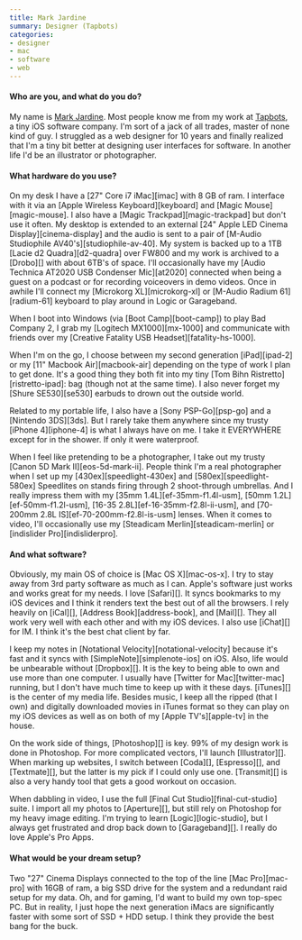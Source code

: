 ```yaml
---
title: Mark Jardine
summary: Designer (Tapbots)
categories:
- designer
- mac
- software
- web
---
```


#### Who are you, and what do you do?

My name is [Mark Jardine](http://markjardine.com "Mark's website."). Most people know me from my work at [Tapbots](http://tapbots.com "The Tapbots website."), a tiny iOS software company. I'm sort of a jack of all trades, master of none kind of guy. I  struggled as a web designer for 10 years and finally realized that I'm a tiny bit better at designing user interfaces for software. In another life I'd be an illustrator or photographer.

#### What hardware do you use?

On my desk I have a [27" Core i7 iMac][imac] with 8 GB of ram. I interface with it via an [Apple Wireless Keyboard][keyboard] and [Magic Mouse][magic-mouse]. I also have a [Magic Trackpad][magic-trackpad] but don't use it often. My desktop is extended to an external [24" Apple LED Cinema Display][cinema-display] and the audio is sent to a pair of [M-Audio Studiophile AV40's][studiophile-av-40]. My system is backed up to a 1TB [Lacie d2 Quadra][d2-quadra] over FW800 and my work is archived to a [Drobo][] with about 6TB's of space. I'll occasionally have my [Audio Technica AT2020 USB Condenser Mic][at2020] connected when being a guest on a podcast or for recording voiceovers in demo videos. Once in awhile I'll connect my [Microkorg XL][microkorg-xl] or [M-Audio Radium 61][radium-61] keyboard to play around in Logic or Garageband.

When I boot into Windows (via [Boot Camp][boot-camp]) to play Bad Company 2, I grab my [Logitech MX1000][mx-1000] and communicate with friends over my [Creative Fatality USB Headset][fata1ity-hs-1000].

When I'm on the go, I choose between my second generation [iPad][ipad-2] or my [11" Macbook Air][macbook-air] depending on the type of work I plan to get done. It's a good thing they both fit into my tiny [Tom Bihn Ristretto][ristretto-ipad]: bag (though not at the same time). I also never forget my [Shure SE530][se530] earbuds to drown out the outside world.

Related to my portable life, I also have a [Sony PSP-Go][psp-go] and a [Nintendo 3DS][3ds]. But I rarely take them anywhere since my trusty [iPhone 4][iphone-4] is what I always have on me. I take it EVERYWHERE except for in the shower. If only it were waterproof.

When I feel like pretending to be a photographer, I take out my trusty [Canon 5D Mark II][eos-5d-mark-ii]. People think I'm a real photographer when I set up my [430ex][speedlight-430ex] and [580ex][speedlight-580ex] Speedlites on stands firing through 2 shoot-through umbrellas. And I really impress them with my [35mm 1.4L][ef-35mm-f1.4l-usm], [50mm 1.2L][ef-50mm-f1.2l-usm], [16-35 2.8L][ef-16-35mm-f2.8l-ii-usm], and [70-200mm 2.8L IS][ef-70-200mm-f2.8l-is-usm] lenses. When it comes to video, I'll occasionally use my [Steadicam Merlin][steadicam-merlin] or [indislider Pro][indisliderpro].

#### And what software?

Obviously, my main OS of choice is [Mac OS X][mac-os-x]. I try to stay away from 3rd party software as much as I can. Apple's software just works and works great for my needs. I love [Safari][]. It syncs bookmarks to my iOS devices and I think it renders text the best out of all the browsers. I rely heavily on [iCal][], [Address Book][address-book], and [Mail][]. They all work very well with each other and with my iOS devices. I also use [iChat][] for IM. I think it's the best chat client by far.

I keep my notes in [Notational Velocity][notational-velocity] because it's fast and it syncs with [SimpleNote][simplenote-ios] on iOS. Also, life would be unbearable without [Dropbox][]. It is the key to being able to own and use more than one computer. I usually have [Twitter for Mac][twitter-mac] running, but I don't have much time to keep up with it these days. [iTunes][] is the center of my media life. Besides music, I keep all the ripped (that I own) and digitally downloaded movies in iTunes format so they can play on my iOS devices as well as on both of my [Apple TV's][apple-tv] in the house. 

On the work side of things, [Photoshop][] is key. 99% of my design work is done in Photoshop. For more complicated vectors, I'll launch [Illustrator][]. When marking up websites, I switch between [Coda][], [Espresso][], and [Textmate][], but the latter is my pick if I could only use one. [Transmit][] is also a very handy tool that gets a good workout on occasion.

When dabbling in video, I use the full [Final Cut Studio][final-cut-studio] suite. I import all my photos to [Aperture][], but still rely on Photoshop for my heavy image editing. I'm trying to learn [Logic][logic-studio], but I always get frustrated and drop back down to [Garageband][]. I really do love Apple's Pro Apps.

#### What would be your dream setup?

Two "27" Cinema Displays connected to the top of the line [Mac Pro][mac-pro] with 16GB of ram, a big SSD drive for the system and a redundant raid setup for my data. Oh, and for gaming, I'd want to build my own top-spec PC. But in reality, I just hope the next generation iMacs are significantly faster with some sort of SSD + HDD setup. I think they provide the best bang for the buck.